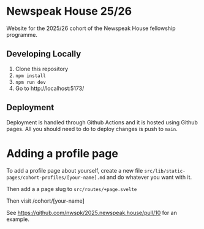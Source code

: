# Newspeak House 25/26

Website for the 2025/26 cohort of the Newspeak House fellowship programme.

## Developing Locally

1. Clone this repository
2. `npm install`
3. `npm run dev`
4. Go to http://localhost:5173/

## Deployment

Deployment is handled through Github Actions and it is hosted using Github pages. All you should need to do to deploy changes is push to `main`.

# Adding a profile page

To add a profile page about yourself, create a new file `src/lib/static-pages/cohort-profiles/[your-name].md` and do whatever you want with it.

Then add a a page slug to `src/routes/+page.svelte`

Then visit /cohort/[your-name]

See https://github.com/nwspk/2025.newspeak.house/pull/10 for an example.
